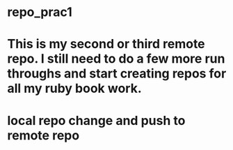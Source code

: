 # repo_prac1

# This is my second or third remote repo.  I still need to do a few more run throughs and start creating repos for all my ruby book work.  
 
 # local repo change and push to remote repo
